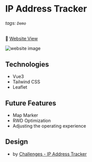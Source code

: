 # IP Address Tracker

###### tags: `Demo`

🔗 [Website View](https://ip-tracker-vue3.vercel.app/)

![website image](https://i.imgur.com/1mMbsTh.png)

## Technologies

- Vue3
- Tailwind CSS
- Leaflet

## Future Features

- Map Marker
- RWD Optimization
- Adjusting the operating experience

## Design

- by [Challenges - IP Address Tracker](https://www.frontendmentor.io/challenges/ip-address-tracker-I8-0yYAH0)
